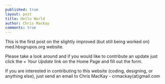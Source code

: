 ```yaml
---
published: true
layout: post
title: Hello World
author: Chris MacKay
comments: true
---
```



This is the first post on the slightly improved (but still being worked on) med.hbsgrupos.org website.

Please take a look around and if you would like to contribute an update just click the *+ Your Update* link on the Home Page and fill out the form.

If you are interested in contributing to this website (coding, designing, or anything else), just send an email to Chris MacKay - crmackay(at)gmail.com
